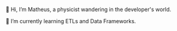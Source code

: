 👋 Hi, I’m Matheus, a physicist wandering in the developer's world.

🌱 I’m currently learning ETLs and Data Frameworks.

<!---
mathlr/mathlr is a ✨ special ✨ repository because its `README.md` (this file) appears on your GitHub profile.
You can click the Preview link to take a look at your changes.
--->
